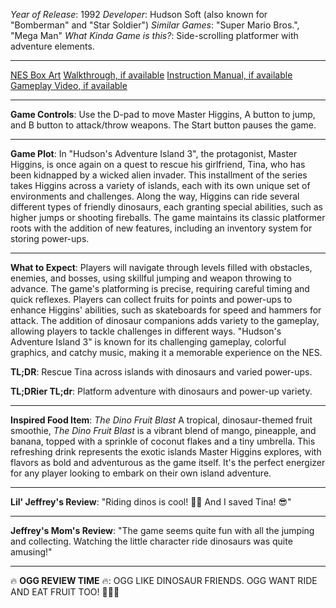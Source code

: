 *Year of Release*: 1992
*Developer*: Hudson Soft (also known for "Bomberman" and "Star Soldier")
*Similar Games*: "Super Mario Bros.", "Mega Man"
*What Kinda Game is this?*: Side-scrolling platformer with adventure elements.

---
[NES Box Art](https://www.google.com/search?tbm=isch&q=NES+Box+Art+Hudson%27s+Adventure+Island+3) 
[Walkthrough, if available](https://www.google.com/search?q=Walkthrough+NES+Hudson%27s+Adventure+Island+3)
[Instruction Manual, if available](https://www.google.com/search?q=NES+Instruction+Manual+Hudson%27s+Adventure+Island+3)
[Gameplay Video, if available](https://www.youtube.com/results?search_query=gameplay+NES+Hudson%27s+Adventure+Island+3) 

- - -
**Game Controls**:
Use the D-pad to move Master Higgins, A button to jump, and B button to attack/throw weapons. The Start button pauses the game.

- - -
**Game Plot**: 
In "Hudson's Adventure Island 3", the protagonist, Master Higgins, is once again on a quest to rescue his girlfriend, Tina, who has been kidnapped by a wicked alien invader. This installment of the series takes Higgins across a variety of islands, each with its own unique set of environments and challenges. Along the way, Higgins can ride several different types of friendly dinosaurs, each granting special abilities, such as higher jumps or shooting fireballs. The game maintains its classic platformer roots with the addition of new features, including an inventory system for storing power-ups.

- - -
**What to Expect**: 
Players will navigate through levels filled with obstacles, enemies, and bosses, using skillful jumping and weapon throwing to advance. The game's platforming is precise, requiring careful timing and quick reflexes. Players can collect fruits for points and power-ups to enhance Higgins' abilities, such as skateboards for speed and hammers for attack. The addition of dinosaur companions adds variety to the gameplay, allowing players to tackle challenges in different ways. "Hudson's Adventure Island 3" is known for its challenging gameplay, colorful graphics, and catchy music, making it a memorable experience on the NES.

**TL;DR**:
Rescue Tina across islands with dinosaurs and varied power-ups.

**TL;DRier TL;dr**: 
Platform adventure with dinosaurs and power-up variety.

---
**Inspired Food Item**: *The Dino Fruit Blast*
A tropical, dinosaur-themed fruit smoothie, *The Dino Fruit Blast* is a vibrant blend of mango, pineapple, and banana, topped with a sprinkle of coconut flakes and a tiny umbrella. This refreshing drink represents the exotic islands Master Higgins explores, with flavors as bold and adventurous as the game itself. It's the perfect energizer for any player looking to embark on their own island adventure.

---
**Lil' Jeffrey's Review**: "Riding dinos is cool! 🦖🌴 And I saved Tina! 😎"

---
**Jeffrey's Mom's Review**: "The game seems quite fun with all the jumping and collecting. Watching the little character ride dinosaurs was quite amusing!"

---
🔥 **OGG REVIEW TIME** 🔥: OGG LIKE DINOSAUR FRIENDS. OGG WANT RIDE AND EAT FRUIT TOO! 🦖🍍🌋